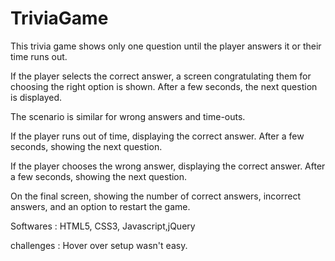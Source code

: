 # TriviaGame

This trivia game shows only one question until the player answers it or their time runs out.

If the player selects the correct answer,
a screen congratulating them for choosing the right option is shown.
After a few seconds, the next question is displayed.

The scenario is similar for wrong answers and time-outs.

If the player runs out of time, displaying the correct answer. After a few seconds, showing the next question.

If the player chooses the wrong answer, displaying the correct answer. After a few seconds, showing the next question.

On the final screen, showing the number of correct answers, incorrect answers, and an option to restart the game.

Softwares : HTML5, CSS3, Javascript,jQuery

challenges : Hover over setup wasn't easy.

